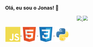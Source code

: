 ### Olá, eu sou o Jonas! 👋

<div align="center" style="display: inline_block">
  <a href="https://github.com/jonasmot">
  <img height="180em" src="https://github-readme-stats.vercel.app/api?username=jonasmot&show_icons=true&theme=dark&include_all_commits=true&count_private=false&hide=prs"/>
  <img height="180em" src="https://github-readme-stats.vercel.app/api/top-langs/?username=jonasmot&langs_count=7&theme=dark&"/>
</div>

<div style="display: inline_block"><br>
  <img align="center" alt="jonas-Js" height="50" width="50" src="https://raw.githubusercontent.com/devicons/devicon/master/icons/javascript/javascript-plain.svg">
  <img align="center" alt="jonas-HTML" height="50" width="50" src="https://raw.githubusercontent.com/devicons/devicon/master/icons/html5/html5-original.svg">
  <img align="center" alt="jonas-CSS" height="50" width="50" src="https://raw.githubusercontent.com/devicons/devicon/master/icons/css3/css3-original.svg">
  <img align="center" alt="jonas-Python" height="50" width="50" src="https://raw.githubusercontent.com/devicons/devicon/master/icons/python/python-original.svg">
  
  </div>
